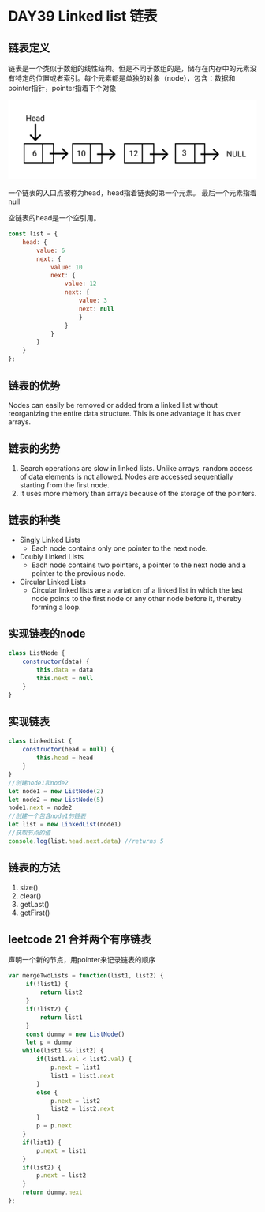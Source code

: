 # DAY39 Linked list 链表
## 链表定义
链表是一个类似于数组的线性结构。但是不同于数组的是，储存在内存中的元素没有特定的位置或者索引。每个元素都是单独的对象（node），包含：数据和pointer指针，pointer指着下个对象

![alt ](../CSS与img引用/Algorithm/linked%20list.png)

一个链表的入口点被称为head，head指着链表的第一个元素。
最后一个元素指着null

空链表的head是一个空引用。

```js
const list = {
    head: {
        value: 6
        next: {
            value: 10                                             
            next: {
                value: 12
                next: {
                    value: 3
                    next: null	
                    }
                }
            }
        }
    }
};
```

## 链表的优势
Nodes can easily be removed or added from a linked list without reorganizing the entire data structure. This is one advantage it has over arrays.

## 链表的劣势
1. Search operations are slow in linked lists. Unlike arrays, random access of data elements is not allowed. Nodes are accessed sequentially starting from the first node.
2. It uses more memory than arrays because of the storage of the pointers.

## 链表的种类
- Singly Linked Lists
  - Each node contains only one pointer to the next node.
- Doubly Linked Lists
  - Each node contains two pointers, a pointer to the next node and a pointer to the previous node.
- Circular Linked Lists
  - Circular linked lists are a variation of a linked list in which the last node points to the first node or any other node before it, thereby forming a loop.


## 实现链表的node
```js
class ListNode {
    constructor(data) {
        this.data = data
        this.next = null                
    }
}
```


## 实现链表
```js
class LinkedList {
    constructor(head = null) {
        this.head = head
    }
}
//创建node1和node2
let node1 = new ListNode(2)
let node2 = new ListNode(5)
node1.next = node2
//创建一个包含node1的链表
let list = new LinkedList(node1)
//获取节点的值
console.log(list.head.next.data) //returns 5
```

## 链表的方法
1. size()
2. clear()
3. getLast()
4. getFirst()



## leetcode 21 合并两个有序链表
声明一个新的节点，用pointer来记录链表的顺序
```js
var mergeTwoLists = function(list1, list2) {
     if(!list1) {
         return list2
     }   
     if(!list2) {
         return list1
     }
     const dummy = new ListNode()
     let p = dummy
    while(list1 && list2) {
        if(list1.val < list2.val) {
            p.next = list1
            list1 = list1.next
        }
        else {
            p.next = list2
            list2 = list2.next
        }
        p = p.next
    }
    if(list1) {
        p.next = list1
    }
    if(list2) {
        p.next = list2
    }
    return dummy.next
};
```